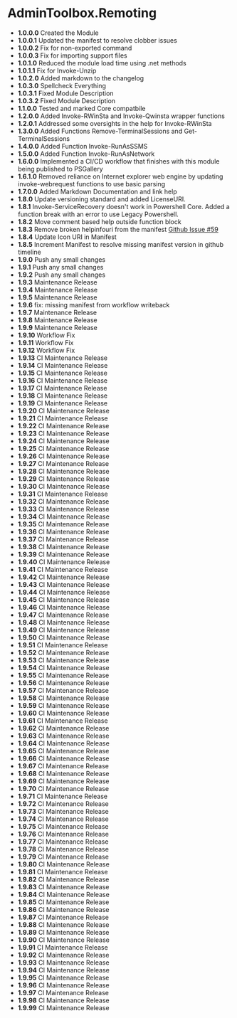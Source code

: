 # **AdminToolbox.Remoting**

* **1.0.0.0** Created the Module
* **1.0.0.1** Updated the manifest to resolve clobber issues
* **1.0.0.2** Fix for non-exported command
* **1.0.0.3** Fix for importing support files
* **1.0.1.0** Reduced the module load time using .net methods
* **1.0.1.1** Fix for Invoke-Unzip
* **1.0.2.0** Added markdown to the changelog
* **1.0.3.0** Spellcheck Everything
* **1.0.3.1** Fixed Module Description
* **1.0.3.2** Fixed Module Description
* **1.1.0.0** Tested and marked Core compatbile
* **1.2.0.0** Added Invoke-RWinSta and Invoke-Qwinsta wrapper functions
* **1.2.0.1** Addressed some oversights in the help for Invoke-RWinSta
* **1.3.0.0** Added Functions Remove-TerminalSessions and Get-TerminalSessions
* **1.4.0.0** Added Function Invoke-RunAsSSMS
* **1.5.0.0** Added Function Invoke-RunAsNetwork
* **1.6.0.0** Implemented a CI/CD workflow that finishes with this module being published to PSGallery
* **1.6.1.0** Removed reliance on Internet explorer web engine by updating invoke-webrequest functions to use basic parsing
* **1.7.0.0** Added Markdown Documentation and link help
* **1.8.0** Update versioning standard and added LicenseURI.
* **1.8.1** Invoke-ServiceRecovery doesn't work in Powershell Core. Added a function break with an error to use Legacy Powershell.
* **1.8.2** Move comment based help outside function block
* **1.8.3** Remove broken helpinfouri from the manifest [Github Issue #59](https://github.com/TheTaylorLee/AdminToolbox/issues/59)
* **1.8.4** Update Icon URI in Manifest
* **1.8.5** Increment Manifest to resolve missing manifest version in github timeline
* **1.9.0** Push any small changes
* **1.9.1** Push any small changes
* **1.9.2** Push any small changes
* **1.9.3** Maintenance Release
* **1.9.4** Maintenance Release
* **1.9.5** Maintenance Release
* **1.9.6** fix: missing manifest from workflow writeback
* **1.9.7** Maintenance Release
* **1.9.8** Maintenance Release
* **1.9.9** Maintenance Release
* **1.9.10** Workflow Fix
* **1.9.11** Workflow Fix
* **1.9.12** Workflow Fix
* **1.9.13** CI Maintenance Release
* **1.9.14** CI Maintenance Release
* **1.9.15** CI Maintenance Release
* **1.9.16** CI Maintenance Release
* **1.9.17** CI Maintenance Release
* **1.9.18** CI Maintenance Release
* **1.9.19** CI Maintenance Release
* **1.9.20** CI Maintenance Release
* **1.9.21** CI Maintenance Release
* **1.9.22** CI Maintenance Release
* **1.9.23** CI Maintenance Release
* **1.9.24** CI Maintenance Release
* **1.9.25** CI Maintenance Release
* **1.9.26** CI Maintenance Release
* **1.9.27** CI Maintenance Release
* **1.9.28** CI Maintenance Release
* **1.9.29** CI Maintenance Release
* **1.9.30** CI Maintenance Release
* **1.9.31** CI Maintenance Release
* **1.9.32** CI Maintenance Release
* **1.9.33** CI Maintenance Release
* **1.9.34** CI Maintenance Release
* **1.9.35** CI Maintenance Release
* **1.9.36** CI Maintenance Release
* **1.9.37** CI Maintenance Release
* **1.9.38** CI Maintenance Release
* **1.9.39** CI Maintenance Release
* **1.9.40** CI Maintenance Release
* **1.9.41** CI Maintenance Release
* **1.9.42** CI Maintenance Release
* **1.9.43** CI Maintenance Release
* **1.9.44** CI Maintenance Release
* **1.9.45** CI Maintenance Release
* **1.9.46** CI Maintenance Release
* **1.9.47** CI Maintenance Release
* **1.9.48** CI Maintenance Release
* **1.9.49** CI Maintenance Release
* **1.9.50** CI Maintenance Release
* **1.9.51** CI Maintenance Release
* **1.9.52** CI Maintenance Release
* **1.9.53** CI Maintenance Release
* **1.9.54** CI Maintenance Release
* **1.9.55** CI Maintenance Release
* **1.9.56** CI Maintenance Release
* **1.9.57** CI Maintenance Release
* **1.9.58** CI Maintenance Release
* **1.9.59** CI Maintenance Release
* **1.9.60** CI Maintenance Release
* **1.9.61** CI Maintenance Release
* **1.9.62** CI Maintenance Release
* **1.9.63** CI Maintenance Release
* **1.9.64** CI Maintenance Release
* **1.9.65** CI Maintenance Release
* **1.9.66** CI Maintenance Release
* **1.9.67** CI Maintenance Release
* **1.9.68** CI Maintenance Release
* **1.9.69** CI Maintenance Release
* **1.9.70** CI Maintenance Release
* **1.9.71** CI Maintenance Release
* **1.9.72** CI Maintenance Release
* **1.9.73** CI Maintenance Release
* **1.9.74** CI Maintenance Release
* **1.9.75** CI Maintenance Release
* **1.9.76** CI Maintenance Release
* **1.9.77** CI Maintenance Release
* **1.9.78** CI Maintenance Release
* **1.9.79** CI Maintenance Release
* **1.9.80** CI Maintenance Release
* **1.9.81** CI Maintenance Release
* **1.9.82** CI Maintenance Release
* **1.9.83** CI Maintenance Release
* **1.9.84** CI Maintenance Release
* **1.9.85** CI Maintenance Release
* **1.9.86** CI Maintenance Release
* **1.9.87** CI Maintenance Release
* **1.9.88** CI Maintenance Release
* **1.9.89** CI Maintenance Release
* **1.9.90** CI Maintenance Release
* **1.9.91** CI Maintenance Release
* **1.9.92** CI Maintenance Release
* **1.9.93** CI Maintenance Release
* **1.9.94** CI Maintenance Release
* **1.9.95** CI Maintenance Release
* **1.9.96** CI Maintenance Release
* **1.9.97** CI Maintenance Release
* **1.9.98** CI Maintenance Release
* **1.9.99** CI Maintenance Release